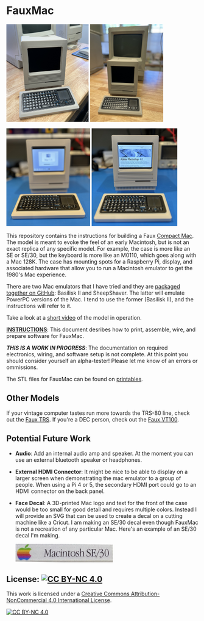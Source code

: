 # FauxMac

[<img src="images/Actual/Faux_and_Real_3.jpeg" height="256">](images/Actual/Faux_and_Real_3.jpeg)
[<img src="images/Actual/Faux_and_Real_1.jpeg" height="256">](images/Actual/Faux_and_Real_1.jpeg)

[<img src="images/Actual/Full_Portrait_Kbd_2.jpeg" height="256">](images/Actual/Full_Portrait_Kbd_2.jpeg)
[<img src="images/Actual/Full_Portrait_PS.jpeg" height="256">](images/Actual/Full_Portrait_PS.jpeg)

This repository contains the instructions for building a Faux [Compact Mac](https://en.wikipedia.org/wiki/Compact_Macintosh). The model is meant to evoke the feel of an early Macintosh, but is not an exact replica of any specific model. For example, the case is more like an SE or SE/30, but the keyboard is more like an M0110, which goes along with a Mac 128K. The case has mounting spots for a Raspberry Pi, display, and associated hardware that allow you to run a Macintosh emulator to get the 1980's Mac experience.

There are two Mac emulators that I have tried and they are [packaged together on GitHub](https://github.com/kanjitalk755/macemu/tree/master): Basilisk II and SheepShaver. The latter will emulate PowerPC versions of the Mac. I tend to use the former (Basilisk II), and the instructions will refer to it.

Take a look at a [short video](https://youtu.be/9o8oXhZbEew) of the model in operation.

**[INSTRUCTIONS](Instructions.md)**: This document desribes how to print, assemble, wire, and prepare software for FauxMac.

***THIS IS A WORK IN PROGRESS***: The documentation on required electronics, wiring, and software setup is not complete. At this point you should consider yourself an alpha-tester! Please let me know of an errors or ommissions.

The STL files for FauxMac can be found on [printables](https://www.printables.com/model/946687).

## Other Models

If your vintage computer tastes run more towards the TRS-80 line, check out the [Faux TRS](https://github.com/jpasqua/FauxTRS). If you're a DEC person, check out the [Faux VT100](https://github.com/jpasqua/FauxVT).

## Potential Future Work

* **Audio**: Add an internal audio amp and speaker. At the moment you can use an external bluetooth speaker or headphones.
* **External HDMI Connector**: It might be nice to be able to display on a larger screen when demonstrating the mac emulator to a group of people. When using a Pi 4 or 5, the secondary HDMI port could go to an HDMI connector on the back panel.
* **Face Decal**: A 3D-printed Mac logo and text for the front of the case would be too small for good detail and requires multiple colors. Instead I will provide an SVG that can be used to create a decal on a cutting machine like a Cricut. I am making an SE/30 decal even though FauxMac is not a recreation of any particular Mac. Here's an example of an SE/30 decal I'm making.

  <img width ="256" src="images/SE30_Decal.jpg">

## License: [![CC BY-NC 4.0][cc-by-nc-shield]][cc-by-nc]

This work is licensed under a
[Creative Commons Attribution-NonCommercial 4.0 International License][cc-by-nc].

[![CC BY-NC 4.0][cc-by-nc-image]][cc-by-nc]

[cc-by-nc]: https://creativecommons.org/licenses/by-nc/4.0/
[cc-by-nc-image]: https://licensebuttons.net/l/by-nc/4.0/88x31.png
[cc-by-nc-shield]: https://img.shields.io/badge/License-CC%20BY--NC%204.0-lightgrey.svg
